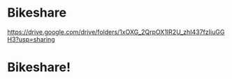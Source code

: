 # Bikeshare





https://drive.google.com/drive/folders/1xOXG_2QrpOX1IR2U_zhI437fzIiuGGH3?usp=sharing

# Bikeshare!

